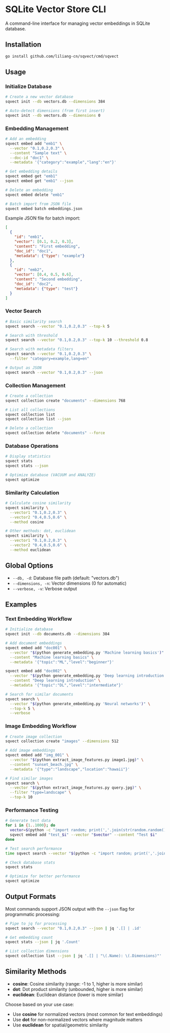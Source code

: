 # SQLite Vector Store CLI

A command-line interface for managing vector embeddings in SQLite database.

## Installation

```bash
go install github.com/liliang-cn/sqvect/cmd/sqvect
```

## Usage

### Initialize Database

```bash
# Create a new vector database
sqvect init --db vectors.db --dimensions 384

# Auto-detect dimensions (from first insert)
sqvect init --db vectors.db --dimensions 0
```

### Embedding Management

```bash
# Add an embedding
sqvect embed add "emb1" \
  --vector "0.1,0.2,0.3" \
  --content "Sample text" \
  --doc-id "doc1" \
  --metadata '{"category":"example","lang":"en"}'

# Get embedding details
sqvect embed get "emb1"
sqvect embed get "emb1" --json

# Delete an embedding
sqvect embed delete "emb1"

# Batch import from JSON file
sqvect embed batch embeddings.json
```

Example JSON file for batch import:
```json
[
  {
    "id": "emb1",
    "vector": [0.1, 0.2, 0.3],
    "content": "First embedding",
    "doc_id": "doc1",
    "metadata": {"type": "example"}
  },
  {
    "id": "emb2",
    "vector": [0.4, 0.5, 0.6],
    "content": "Second embedding",
    "doc_id": "doc2",
    "metadata": {"type": "test"}
  }
]
```

### Vector Search

```bash
# Basic similarity search
sqvect search --vector "0.1,0.2,0.3" --top-k 5

# Search with threshold
sqvect search --vector "0.1,0.2,0.3" --top-k 10 --threshold 0.8

# Search with metadata filters
sqvect search --vector "0.1,0.2,0.3" \
  --filter "category=example,lang=en"

# Output as JSON
sqvect search --vector "0.1,0.2,0.3" --json
```

### Collection Management

```bash
# Create a collection
sqvect collection create "documents" --dimensions 768

# List all collections
sqvect collection list
sqvect collection list --json

# Delete a collection
sqvect collection delete "documents" --force
```

### Database Operations

```bash
# Display statistics
sqvect stats
sqvect stats --json

# Optimize database (VACUUM and ANALYZE)
sqvect optimize
```

### Similarity Calculation

```bash
# Calculate cosine similarity
sqvect similarity \
  --vector1 "0.1,0.2,0.3" \
  --vector2 "0.4,0.5,0.6" \
  --method cosine

# Other methods: dot, euclidean
sqvect similarity \
  --vector1 "0.1,0.2,0.3" \
  --vector2 "0.4,0.5,0.6" \
  --method euclidean
```

## Global Options

- `--db, -d`: Database file path (default: "vectors.db")
- `--dimensions, -n`: Vector dimensions (0 for automatic)
- `--verbose, -v`: Verbose output

## Examples

### Text Embedding Workflow

```bash
# Initialize database
sqvect init --db documents.db --dimensions 384

# Add document embeddings
sqvect embed add "doc001" \
  --vector "$(python generate_embedding.py 'Machine learning basics')" \
  --content "Machine learning basics" \
  --metadata '{"topic":"ML","level":"beginner"}'

sqvect embed add "doc002" \
  --vector "$(python generate_embedding.py 'Deep learning introduction')" \
  --content "Deep learning introduction" \
  --metadata '{"topic":"DL","level":"intermediate"}'

# Search for similar documents
sqvect search \
  --vector "$(python generate_embedding.py 'Neural networks')" \
  --top-k 5 \
  --verbose
```

### Image Embedding Workflow

```bash
# Create image collection
sqvect collection create "images" --dimensions 512

# Add image embeddings
sqvect embed add "img_001" \
  --vector "$(python extract_image_features.py image1.jpg)" \
  --content "sunset_beach.jpg" \
  --metadata '{"type":"landscape","location":"hawaii"}'

# Find similar images
sqvect search \
  --vector "$(python extract_image_features.py query.jpg)" \
  --filter "type=landscape" \
  --top-k 10
```

### Performance Testing

```bash
# Generate test data
for i in {1..1000}; do
  vector=$(python -c "import random; print(','.join(str(random.random()) for _ in range(384)))")
  sqvect embed add "test_$i" --vector "$vector" --content "Test $i"
done

# Test search performance
time sqvect search --vector "$(python -c "import random; print(','.join(str(random.random()) for _ in range(384)))")" --top-k 100

# Check database stats
sqvect stats

# Optimize for better performance
sqvect optimize
```

## Output Formats

Most commands support JSON output with the `--json` flag for programmatic processing:

```bash
# Pipe to jq for processing
sqvect search --vector "0.1,0.2,0.3" --json | jq '.[] | .id'

# Get embedding count
sqvect stats --json | jq '.Count'

# List collection dimensions
sqvect collection list --json | jq '.[] | "\(.Name): \(.Dimensions)"'
```

## Similarity Methods

- **cosine**: Cosine similarity (range: -1 to 1, higher is more similar)
- **dot**: Dot product similarity (unbounded, higher is more similar)
- **euclidean**: Euclidean distance (lower is more similar)

Choose based on your use case:
- Use **cosine** for normalized vectors (most common for text embeddings)
- Use **dot** for non-normalized vectors where magnitude matters
- Use **euclidean** for spatial/geometric similarity